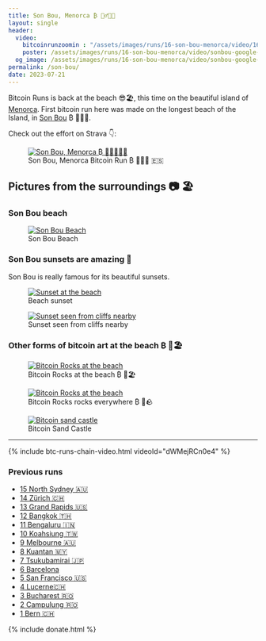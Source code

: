 ```yaml
---
title: Son Bou, Menorca ₿ 🏃‍♂️🇪🇸
layout: single
header:
  video:
    bitcoinrunzoomin : "/assets/images/runs/16-son-bou-menorca/video/16-son-bou-menorca-zoomin-medium-1920x1080.m4v"
    poster: /assets/images/runs/16-son-bou-menorca/video/sonbou-google-earth-printscreen-1920x1080.jpeg
  og_image: /assets/images/runs/16-son-bou-menorca/video/sonbou-google-earth-printscreen-1920x1080.jpeg
permalink: /son-bou/
date: 2023-07-21
---
```


Bitcoin Runs is back at the beach 😎🏖, this time on the beautiful island of [Menorca](https://www.spain.info/en/region/menorca-island/).
First bitcoin run here was made on the longest beach of the Island, in [Son Bou](https://en.wikipedia.org/wiki/Son_Bou) ₿ 🏃🇪🇸.

Check out the effort on Strava 👇:

<figure class="image">
  <a href="https://www.strava.com/activities/9491839386" target="_blank">
    <img src="/assets/images/runs/16-son-bou-menorca/page/sonbou-google-earth-rotated-printscreen-1280x960.jpeg" alt="Son Bou, Menorca ₿ 🏃🏿‍♂️🇪🇸">
  </a>
  <figcaption>Son Bou, Menorca Bitcoin Run ₿ 🏃🏿‍♂ 🇪🇸</figcaption>
</figure>

## Pictures from the surroundings 📷 🏖️

### Son Bou beach

<figure class="image">
  <a href="/assets/images/runs/16-son-bou-menorca/beach/son-bou-beach-from-the-cliffs-walk.jpg">
    <img src="/assets/images/runs/16-son-bou-menorca/beach/son-bou-beach-from-the-cliffs-walk.jpg" alt="Son Bou Beach">
  </a>
  <figcaption>Son Bou Beach</figcaption>
</figure>

### Son Bou sunsets are amazing 🌅

Son Bou is really famous for its beautiful sunsets.

<figure class="image">
  <a href="/assets/images/runs/16-son-bou-menorca/beach/sunset-kids.jpg">
    <img src="/assets/images/runs/16-son-bou-menorca/beach/sunset-kids.jpg" alt="Sunset at the beach">
  </a>
  <figcaption>Beach sunset</figcaption>
</figure>

<figure class="image">
  <a href="/assets/images/runs/16-son-bou-menorca/beach/sunset-boats.jpg">
    <img src="/assets/images/runs/16-son-bou-menorca/beach/sunset-boats.jpg" alt="Sunset seen from cliffs nearby">
  </a>
  <figcaption>Sunset seen from cliffs nearby</figcaption>
</figure>

### Other forms of bitcoin art at the beach ₿ 🎨🏖️

<figure class="image">
  <a href="/assets/images/runs/16-son-bou-menorca/beach/bitcoin-rocks-at-the-beach.jpg">
    <img src="/assets/images/runs/16-son-bou-menorca/beach/bitcoin-rocks-at-the-beach.jpg" alt="Bitcoin Rocks at the beach">
  </a>
  <figcaption>Bitcoin Rocks at the beach ₿ 🤘🏖</figcaption>
</figure>

<figure class="image">
  <a href="/assets/images/runs/16-son-bou-menorca/beach/bitcoin-rocks-cliffs.jpg">
    <img src="/assets/images/runs/16-son-bou-menorca/beach/bitcoin-rocks-cliffs.jpg" alt="Bitcoin Rocks at the beach">
  </a>
  <figcaption>Bitcoin Rocks rocks everywhere ₿ 🤘🪨</figcaption>
</figure>

<figure class="image">
  <a href="/assets/images/runs/16-son-bou-menorca/beach/bitcoin-sand-castle.jpg">
    <img src="/assets/images/runs/16-son-bou-menorca/beach/bitcoin-sand-castle.jpg" alt="Bitcoin sand castle">
  </a>
  <figcaption>Bitcoin Sand Castle</figcaption>
</figure>

<hr>

{% include btc-runs-chain-video.html videoId="dWMejRCn0e4" %}

### Previous runs

- [15 North Sydney 🇦🇺](/north-sydney)
- [14 Zürich 🇨🇭](/zuerich)
- [13 Grand Rapids️ 🇺🇸](/grand-rapids)
- [12 Bangkok️ 🇹🇭](/bangkok)
- [11 Bengaluru 🇮🇳](/bengaluru)
- [10 Koahsiung 🇹🇼](/kaohsiung)
- [9 Melbourne 🇦🇺](/melbourne)
- [8 Kuantan 🇲🇾](/kuantan)
- [7 Tsukubamirai 🇯🇵](/tsukubamirai)
- [6 Barcelona](/barcelona)
- [5 San Francisco 🇺🇸](/san-francisco)
- [4 Lucerne🇨🇭](/lucerne)
- [3 Bucharest 🇷🇴](/bucharest)
- [2 Campulung 🇷🇴](/campulung)
- [1 Bern 🇨🇭](/bern)

{% include donate.html %}  
  
  
